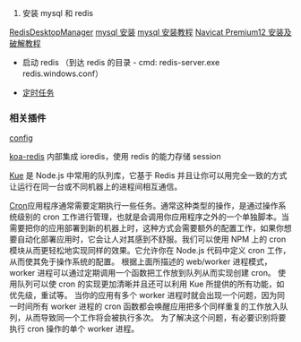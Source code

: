 1. 安装 mysql 和 redis

[RedisDesktopManager](https://blog.csdn.net/bjyangyanfei/article/details/79298817)
[mysql 安装](https://dev.mysql.com/downloads/mysql/)
[mysql 安装教程](https://blog.csdn.net/weixin_48557496/article/details/113185052)
[Navicat Premium12 安装及破解教程](https://cloud.tencent.com/developer/article/1560783)

- 启动 redis （到达 redis 的目录 - cmd: redis-server.exe redis.windows.conf）

- [定时任务](https://www.npmjs.com/package/node-schedule)

### 相关插件

[config](https://www.npmjs.com/package/config)

[koa-redis](https://www.npmjs.com/package/koa-redis) 内部集成 ioredis，使用 redis 的能力存储 session

[Kue](https://www.npmjs.com/package/kue) 是 Node.js 中常用的队列库，它基于 Redis 并且让你可以用完全一致的方式让运行在同一台或不同机器上的进程间相互通信。

[Cron](https://www.npmjs.com/package/cron)应用程序通常需要定期执行一些任务。通常这种类型的操作，是通过操作系统级别的 cron 工作进行管理，也就是会调用你应用程序之外的一个单独脚本。当需要把你的应用部署到新的机器上时，这种方式会需要额外的配置工作，如果你想要自动化部署应用时，它会让人对其感到不舒服。我们可以使用 NPM 上的 cron 模块从而更轻松地实现同样的效果。它允许你在 Node.js 代码中定义 cron 工作，从而使其免于操作系统的配置。
根据上面所描述的 web/worker 进程模式，worker 进程可以通过定期调用一个函数把工作放到队列从而实现创建 cron。
使用队列可以使 cron 的实现更加清晰并且还可以利用 Kue 所提供的所有功能，如优先级，重试等。
当你的应用有多个 worker 进程时就会出现一个问题，因为同一时间所有 worker 进程的 cron 函数都会唤醒应用把多个同样重复的工作放入队列，从而导致同一个工作将会被执行多次。
为了解决这个问题，有必要识别将要执行 cron 操作的单个 worker 进程。

